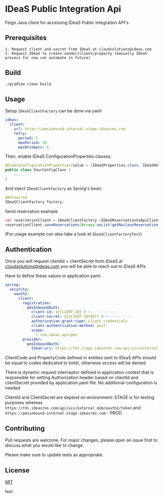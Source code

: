 # IDeaS Public Integration Api

Feign Java client for accessing IDeaS Public Integration API's

## Prerequisites

    1. Request client and secret from IDeaS at cloudsolutions@ideas.com
    2. Request IDeaS to create vendor/client/property (manually IDeaS process for now can automate in future)


## Build

```bash
./gradlew clean build
```

## Usage

Setup ```IDeaSClientFactory``` can be done via yaml

```yaml
ideas:
  client:
    url: https://pmsinbound-internal.stage.ideasrms.com
    retry:
      period: 5
      maxPeriod: 30
      maxAttempts: 6
```
Then, enable IDeaS ConfigurationProperties classes:
```java
@EnableConfigurationProperties(value = {IDeaSProperties.class, IDeaSRetryProperties.class})
public class YourConfigClass {
    //...
}
```

And inject ```IDeaSClientFactory``` as Spring's bean:

```java
@Autowired
IDeaSClientFactory factory;
```

Send reservation example

```java
var reservationClient = iDeaSClientFactory.<IDeaSReservationV1ApiClient>build(IDeaSDataType.RESERVATION);
reservationClient.saveReservations(Arrays.asList(getNucleusReservation()));
```

(For usage example can also take a look at ```IDeaSClientFactoryTest```)

## Authentication

Once you will request clientId + clientSecret from IDeaS at cloudsolutions@ideas.com you will be able to reach out to IDeaS APIs

Have to define these values in application.yaml:

```yaml
spring:
  security:
    oauth2:
      client:
        registration:
          pmsInboundAuth:
            client-id: ${CLIENT_ID} # <------------
            client-secret: ${CLIENT_SECRET} # <------------
            authorization-grant-type: client_credentials
            client-authentication-method: post
            scope:
              - com.ideas.api/pms
        provider:
          pmsInboundAuth:
            token-uri: https://fds.stage.ideasrms.com/api/uis/external_m2m/oauth2/token
```

ClientCode and PropertyCode defined in entities sent to IDeaS APIs should be equal to codes dedicated to hotel,
otherwise access will be denied

There is dynamic request interceptor defined in application context that is responsible for setting 
Authorization header based on clientId and clientSecret provided by application.yaml file. 
No additional configuration is needed

ClientId and ClientSecret are depend on environment: STAGE is for testing purposes whereas ```https://fds.ideasrms.com/api/uis/external_m2m/oauth2/token```
and ```https://pmsinbound-internal.stage.ideasrms.com``` - PROD

## Contributing
Pull requests are welcome. For major changes, please open an issue first to discuss what you would like to change.

Please make sure to update tests as appropriate.

## License
[MIT](https://choosealicense.com/licenses/mit/)

test